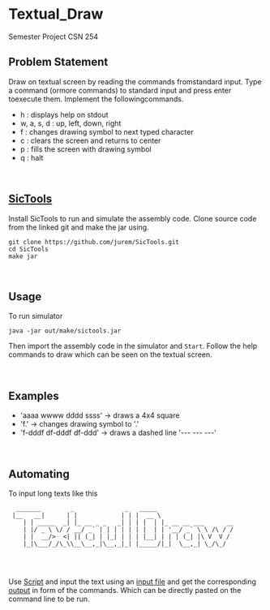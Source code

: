 # Textual_Draw
Semester Project CSN 254

Problem Statement
--------------------
Draw on textual screen by reading the commands fromstandard input. Type a command (ormore commands) to standard input and press enter toexecute them. Implement the followingcommands.
  *  h : displays help on stdout
  *  w, a, s, d : up, left, down, right 
  *  f : changes drawing symbol to next typed character 
  *  c : clears the screen and returns to center 
  *  p : fills the screen with drawing symbol
  *  q : halt 

<br/>

[SicTools](https://github.com/jurem/SicTools)
---------
Install SicTools to run and simulate the assembly code. Clone source code from the linked git and make the jar using. 

    git clone https://github.com/jurem/SicTools.git
    cd SicTools
    make jar

<br/>

Usage
-----

To run simulator

    java -jar out/make/sictools.jar


Then import the assembly code in the simulator and `Start`.   Follow the help commands to draw which can be seen on the textual screen.

<br/>

Examples
--------

* 'aaaa wwww dddd ssss' -> draws a 4x4 square
* 'f.' -> changes drawing symbol to '.'
* 'f-dddf df-dddf df-ddd' -> draws a dashed line '--- --- ---'

<br/>

Automating 
----------

To input long texts like this

```
  _______        _              _   _____                     
 |__   __|      | |            | | |  __ \                    
    | | _____  _| |_ __ _ _   _| | | |  | |_ __ __ ___      __
    | |/ _ \ \/ / __/ _` | | | | | | |  | | '__/ _` \ \ /\ / /
    | |  __/>  <| || (_| | |_| | | | |__| | | | (_| |\ V  V / 
    |_|\___/_/\_\\__\__,_|\__,_|_| |_____/|_|  \__,_| \_/\_/  
    
```
<br/>

Use [Script](./Convert.py) and input the text using an [input file](./input.txt) and get the corresponding [output](./output.txt) in form of the commands. Which can be directly pasted on the command line to be run.